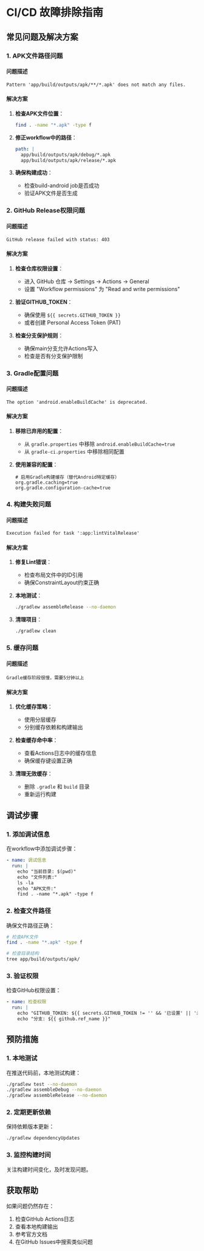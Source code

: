 # CI/CD 故障排除指南

## 常见问题及解决方案

### 1. APK文件路径问题

#### 问题描述
```
Pattern 'app/build/outputs/apk/**/*.apk' does not match any files.
```

#### 解决方案
1. **检查APK文件位置**：
   ```bash
   find . -name "*.apk" -type f
   ```

2. **修正workflow中的路径**：
   ```yaml
   path: |
     app/build/outputs/apk/debug/*.apk
     app/build/outputs/apk/release/*.apk
   ```

3. **确保构建成功**：
   - 检查build-android job是否成功
   - 验证APK文件是否生成

### 2. GitHub Release权限问题

#### 问题描述
```
GitHub release failed with status: 403
```

#### 解决方案
1. **检查仓库权限设置**：
   - 进入 GitHub 仓库 → Settings → Actions → General
   - 设置 "Workflow permissions" 为 "Read and write permissions"

2. **验证GITHUB_TOKEN**：
   - 确保使用 `${{ secrets.GITHUB_TOKEN }}`
   - 或者创建 Personal Access Token (PAT)

3. **检查分支保护规则**：
   - 确保main分支允许Actions写入
   - 检查是否有分支保护限制

### 3. Gradle配置问题

#### 问题描述
```
The option 'android.enableBuildCache' is deprecated.
```

#### 解决方案
1. **移除已弃用的配置**：
   - 从 `gradle.properties` 中移除 `android.enableBuildCache=true`
   - 从 `gradle-ci.properties` 中移除相同配置

2. **使用兼容的配置**：
   ```properties
   # 启用Gradle构建缓存（替代Android特定缓存）
   org.gradle.caching=true
   org.gradle.configuration-cache=true
   ```

### 4. 构建失败问题

#### 问题描述
```
Execution failed for task ':app:lintVitalRelease'
```

#### 解决方案
1. **修复Lint错误**：
   - 检查布局文件中的ID引用
   - 确保ConstraintLayout约束正确

2. **本地测试**：
   ```bash
   ./gradlew assembleRelease --no-daemon
   ```

3. **清理项目**：
   ```bash
   ./gradlew clean
   ```

### 5. 缓存问题

#### 问题描述
```
Gradle缓存阶段很慢，需要5分钟以上
```

#### 解决方案
1. **优化缓存策略**：
   - 使用分层缓存
   - 分别缓存依赖和构建输出

2. **检查缓存命中率**：
   - 查看Actions日志中的缓存信息
   - 确保缓存键设置正确

3. **清理无效缓存**：
   - 删除 `.gradle` 和 `build` 目录
   - 重新运行构建

## 调试步骤

### 1. 添加调试信息
在workflow中添加调试步骤：
```yaml
- name: 调试信息
  run: |
    echo "当前目录: $(pwd)"
    echo "文件列表:"
    ls -la
    echo "APK文件:"
    find . -name "*.apk" -type f
```

### 2. 检查文件路径
确保文件路径正确：
```bash
# 检查APK文件
find . -name "*.apk" -type f

# 检查目录结构
tree app/build/outputs/apk/
```

### 3. 验证权限
检查GitHub权限设置：
```yaml
- name: 检查权限
  run: |
    echo "GITHUB_TOKEN: ${{ secrets.GITHUB_TOKEN != '' && '已设置' || '未设置' }}"
    echo "分支: ${{ github.ref_name }}"
```

## 预防措施

### 1. 本地测试
在推送代码前，本地测试构建：
```bash
./gradlew test --no-daemon
./gradlew assembleDebug --no-daemon
./gradlew assembleRelease --no-daemon
```

### 2. 定期更新依赖
保持依赖版本更新：
```bash
./gradlew dependencyUpdates
```

### 3. 监控构建时间
关注构建时间变化，及时发现问题。

## 获取帮助

如果问题仍然存在：
1. 检查GitHub Actions日志
2. 查看本地构建输出
3. 参考官方文档
4. 在GitHub Issues中搜索类似问题 